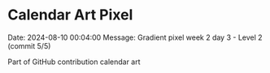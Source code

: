# Calendar Art Pixel

Date: 2024-08-10 00:04:00
Message: Gradient pixel week 2 day 3 - Level 2 (commit 5/5)

Part of GitHub contribution calendar art
